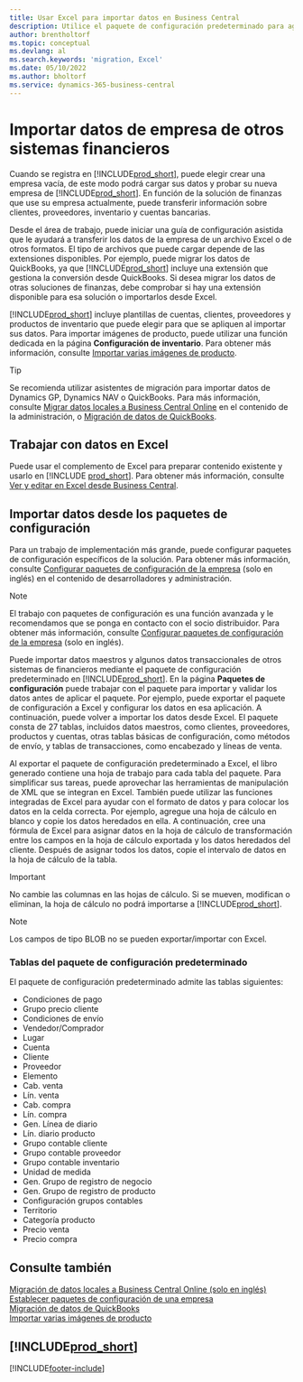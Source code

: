 ```yaml
---
title: Usar Excel para importar datos en Business Central
description: Utilice el paquete de configuración predeterminado para agregar datos de cliente en Excel e importar los datos en Business Central.
author: brentholtorf
ms.topic: conceptual
ms.devlang: al
ms.search.keywords: 'migration, Excel'
ms.date: 05/10/2022
ms.author: bholtorf
ms.service: dynamics-365-business-central
---
```

# Importar datos de empresa de otros sistemas financieros

Cuando se registra en [!INCLUDE[prod_short](includes/prod_short.md)], puede elegir crear una empresa vacía, de este modo podrá cargar sus datos y probar su nueva empresa de [!INCLUDE[prod_short](includes/prod_short.md)]. En función de la solución de finanzas que use su empresa actualmente, puede transferir información sobre clientes, proveedores, inventario y cuentas bancarias.  

Desde el área de trabajo, puede iniciar una guía de configuración asistida que le ayudará a transferir los datos de la empresa de un archivo Excel o de otros formatos. El tipo de archivos que puede cargar depende de las extensiones disponibles. Por ejemplo, puede migrar los datos de QuickBooks, ya que [!INCLUDE[prod_short](includes/prod_short.md)] incluye una extensión que gestiona la conversión desde QuickBooks. Si desea migrar los datos de otras soluciones de finanzas, debe comprobar si hay una extensión disponible para esa solución o importarlos desde Excel.  

[!INCLUDE[prod_short](includes/prod_short.md)] incluye plantillas de cuentas, clientes, proveedores y productos de inventario que puede elegir para que se apliquen al importar sus datos. Para importar imágenes de producto, puede utilizar una función dedicada en la página **Configuración de inventario**. Para obtener más información, consulte [Importar varias imágenes de producto](inventory-how-import-item-pictures.md).

> [!TIP]  
> Se recomienda utilizar asistentes de migración para importar datos de Dynamics GP, Dynamics NAV o QuickBooks. Para más información, consulte [Migrar datos locales a Business Central Online](/dynamics365/business-central/dev-itpro/administration/migrate-data) en el contenido de la administración, o [Migración de datos de QuickBooks](ui-extensions-quickbooks-data-migration.md).

## Trabajar con datos en Excel

Puede usar el complemento de Excel para preparar contenido existente y usarlo en [!INCLUDE [prod_short](includes/prod_short.md)]. Para obtener más información, consulte [Ver y editar en Excel desde Business Central](across-work-with-excel.md).  

## Importar datos desde los paquetes de configuración

Para un trabajo de implementación más grande, puede configurar paquetes de configuración específicos de la solución. Para obtener más información, consulte [Configurar paquetes de configuración de la empresa](/dynamics365/business-central/dev-itpro/administration/set-up-standard-company-configuration-packages) (solo en inglés) en el contenido de desarrolladores y administración.  

> [!NOTE]  
> El trabajo con paquetes de configuración es una función avanzada y le recomendamos que se ponga en contacto con el socio distribuidor. Para obtener más información, consulte [Configurar paquetes de configuración de la empresa](/dynamics365/business-central/dev-itpro/administration/set-up-standard-company-configuration-packages) (solo en inglés).

Puede importar datos maestros y algunos datos transaccionales de otros sistemas de financieros mediante el paquete de configuración predeterminado en [!INCLUDE[prod_short](includes/prod_short.md)]. En la página **Paquetes de configuración** puede trabajar con el paquete para importar y validar los datos antes de aplicar el paquete. Por ejemplo, puede exportar el paquete de configuración a Excel y configurar los datos en esa aplicación. A continuación, puede volver a importar los datos desde Excel. El paquete consta de 27 tablas, incluidos datos maestros, como clientes, proveedores, productos y cuentas, otras tablas básicas de configuración, como métodos de envío, y tablas de transacciones, como encabezado y líneas de venta.  

Al exportar el paquete de configuración predeterminado a Excel, el libro generado contiene una hoja de trabajo para cada tabla del paquete. Para simplificar sus tareas, puede aprovechar las herramientas de manipulación de XML que se integran en Excel. También puede utilizar las funciones integradas de Excel para ayudar con el formato de datos y para colocar los datos en la celda correcta. Por ejemplo, agregue una hoja de cálculo en blanco y copie los datos heredados en ella. A continuación, cree una fórmula de Excel para asignar datos en la hoja de cálculo de transformación entre los campos en la hoja de cálculo exportada y los datos heredados del cliente. Después de asignar todos los datos, copie el intervalo de datos en la hoja de cálculo de la tabla.  

> [!IMPORTANT]  
> No cambie las columnas en las hojas de cálculo. Si se mueven, modifican o eliminan, la hoja de cálculo no podrá importarse a [!INCLUDE[prod_short](includes/prod_short.md)].

> [!NOTE]
> Los campos de tipo BLOB no se pueden exportar/importar con Excel.

### Tablas del paquete de configuración predeterminado

El paquete de configuración predeterminado admite las tablas siguientes:

- Condiciones de pago
- Grupo precio cliente
- Condiciones de envío
- Vendedor/Comprador
- Lugar
- Cuenta
- Cliente
- Proveedor
- Elemento
- Cab. venta
- Lín. venta
- Cab. compra
- Lín. compra
- Gen. Línea de diario
- Lín. diario producto
- Grupo contable cliente
- Grupo contable proveedor
- Grupo contable inventario
- Unidad de medida
- Gen. Grupo de registro de negocio
- Gen. Grupo de registro de producto
- Configuración grupos contables
- Territorio
- Categoría producto
- Precio venta
- Precio compra

## Consulte también

[Migración de datos locales a Business Central Online (solo en inglés)](/dynamics365/business-central/dev-itpro/administration/migrate-data)  
[Establecer paquetes de configuración de una empresa](/dynamics365/business-central/dev-itpro/administration/set-up-standard-company-configuration-packages)  
[Migración de datos de QuickBooks](ui-extensions-quickbooks-data-migration.md)  
[Importar varias imágenes de producto](inventory-how-import-item-pictures.md)

## [!INCLUDE[prod_short](includes/free_trial_md.md)]  


[!INCLUDE[footer-include](includes/footer-banner.md)]